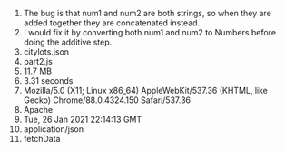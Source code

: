 1. The bug is that num1 and num2 are both strings, so when they are added together they are concatenated instead.
2. I would fix it by converting both num1 and num2 to Numbers before doing the additive step. 
3. citylots.json
4. part2.js
5. 11.7 MB
6. 3.31 seconds
7. Mozilla/5.0 (X11; Linux x86_64) AppleWebKit/537.36 (KHTML, like Gecko) Chrome/88.0.4324.150 Safari/537.36
8. Apache
9. Tue, 26 Jan 2021 22:14:13 GMT
10. application/json
11. fetchData